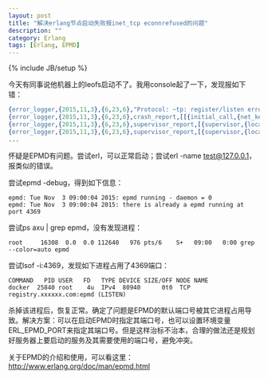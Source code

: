 ```yaml
---
layout: post
title: "解决erlang节点启动失败报inet_tcp econnrefused的问题"
description: ""
category: Erlang
tags: [Erlang, EPMD]
---
```

{% include JB/setup %}

今天有同事说他机器上的leofs启动不了。我用console起了一下，发现报如下错：

``` erlang
{error_logger,{2015,11,3},{6,23,6},"Protocol: ~tp: register/listen error: ~tp~n",["inet_tcp",econnrefused]}
{error_logger,{2015,11,3},{6,23,6},crash_report,[[{initial_call,{net_kernel,init,['Argument__1']},{pid,<0.601.0>},{registered_name,[]},{error_info,{exit,{error,badarg},[{gen_server,init_it,6,[{file,"gen_server.erl"},{line,322}]},{proc_lib,init_p_do_apply,3,[{file,"proc_lib.erl"},{line,237}]}]},{ancestors,[net_sup,kernel_sup,<0.591.0>]},{messages,[]},{links,[#Port<0.1236>,<0.598.0>]},{dictionary,[{longnames,true}]},{trap_exit,true},{status,running},{heap_size,610},{stack_size,27},{reductions,774}],[]]}
{error_logger,{2015,11,3},{6,23,6},supervisor_report,[{supervisor,{local,net_sup},{errorContext,start_error},{reason,{'EXIT',nodistribution},{offender,[{pid,undefined},{name,net_kernel},{mfargs,{net_kernel,start_link,[['manager_0@192.168.1.132',longnames]]},{restart_type,permanent},{shutdown,2000},{child_type,worker}]}]}
{error_logger,{2015,11,3},{6,23,6},supervisor_report,[{supervisor,{local,kernel_sup},{errorContext,start_error},{reason,{shutdown,{failed_to_start_child,net_kernel,{'EXIT',nodistribution},{offender,[{pid,undefined},{name,net_sup},{mfargs,{erl_distribution,start_link,[]},{restart_type,permanent},{shutdown,infinity},{child_type,supervisor}]}]}
...
```
怀疑是EPMD有问题。尝试erl，可以正常启动；尝试erl -name test@127.0.0.1，报类似的错误。

尝试epmd -debug，得到如下信息：

```
epmd: Tue Nov  3 09:00:04 2015: epmd running - daemon = 0
epmd: Tue Nov  3 09:00:04 2015: there is already a epmd running at port 4369
```

尝试ps axu | grep epmd，没有发现进程：

```
root     16308  0.0  0.0 112640   976 pts/6    S+   09:00   0:00 grep --color=auto epmd
```

尝试lsof -i:4369，发现如下进程占用了4369端口：

```
COMMAND   PID USER   FD   TYPE DEVICE SIZE/OFF NODE NAME
docker  25840 root    4u  IPv4  80940      0t0  TCP registry.xxxxxx.com:epmd (LISTEN)
```

杀掉该进程后，恢复正常。确定了问题是EPMD的默认端口号被其它进程占用导致。解决方案：可以在启动EPMD时指定其端口号，也可以设置环境变量ERL_EPMD_PORT来指定其端口号。但是这样治标不治本，合理的做法还是规划好服务器上要启动的服务及其需要使用的端口号，避免冲突。

关于EPMD的介绍和使用，可以看这里：
http://www.erlang.org/doc/man/epmd.html
